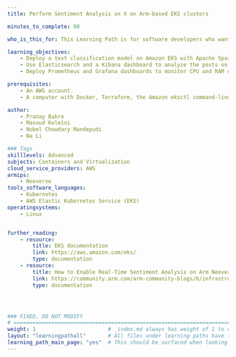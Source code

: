 ```yaml
---
title: Perform Sentiment Analysis on X on Arm-based EKS clusters

minutes_to_complete: 60

who_is_this_for: This Learning Path is for software developers who want to build an end-to-end ML sentiment analysis solution on an Arm-based Amazon EKS cluster to analyze live posts on X .

learning_objectives: 
    - Deploy a text classification model on Amazon EKS with Apache Spark.
    - Use Elasticsearch and a Kibana dashboard to analyze the posts on X.
    - Deploy Prometheus and Grafana dashboards to monitor CPU and RAM usage of Kubernetes nodes.

prerequisites:
    - An AWS account.
    - A computer with Docker, Terraform, the Amazon eksctl command-line interface, and kubectl installed.

author: 
    - Pranay Bakre
    - Masoud Koleini
    - Nobel Chowdary Mandepudi
    - Na Li

### Tags
skilllevels: Advanced
subjects: Containers and Virtualization
cloud_service_providers: AWS
armips:
    - Neoverse
tools_software_languages:
    - Kubernetes
    - AWS Elastic Kubernetes Service (EKS)
operatingsystems:
    - Linux


further_reading:
    - resource:
        title: EKS documentation
        link: https://aws.amazon.com/eks/
        type: documentation
    - resource:
        title: How to Enable Real-Time Sentiment Analysis on Arm Neoverse-Based Kubernetes Clusters
        link: https://community.arm.com/arm-community-blogs/b/infrastructure-solutions-blog/posts/-arm-neoverse-based-kubernetes-clusters
        type: documentation




### FIXED, DO NOT MODIFY
# ================================================================================
weight: 1                       # _index.md always has weight of 1 to order correctly
layout: "learningpathall"       # All files under learning paths have this same wrapper
learning_path_main_page: "yes"  # This should be surfaced when looking for related content. Only set for _index.md of learning path content.
---
```

